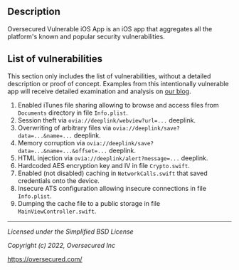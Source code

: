 ## Description
Oversecured Vulnerable iOS App is an iOS app that aggregates all the platform's known and popular security vulnerabilities.

## List of vulnerabilities
This section only includes the list of vulnerabilities, without a detailed description or proof of concept. Examples from this intentionally vulnerable app will receive detailed examination and analysis on [our blog](https://blog.oversecured.com/).

1. Enabled iTunes file sharing allowing to browse and access files from `Documents` directory in file `Info.plist`.
2. Session theft via `ovia://deeplink/webview?url=...` deeplink.
3. Overwriting of arbitrary files via `ovia://deeplink/save?data=...&name=...` deeplink.
4. Memory corruption via `ovia://deeplink/save?data=...&name=...&offset=...` deeplink.
5. HTML injection via `ovia://deeplink/alert?message=...` deeplink.
6. Hardcoded AES encryption key and IV in file `Crypto.swift`.
7. Enabled (not disabled) caching in `NetworkCalls.swift` that saved credentials onto the device.
8. Insecure ATS configuration allowing insecure connections in file `Info.plist`.
9. Dumping the cache file to a public storage in file `MainViewController.swift`.

---------------------------------------
*Licensed under the Simplified BSD License*

*Copyright (c) 2022, Oversecured Inc*

https://oversecured.com/

